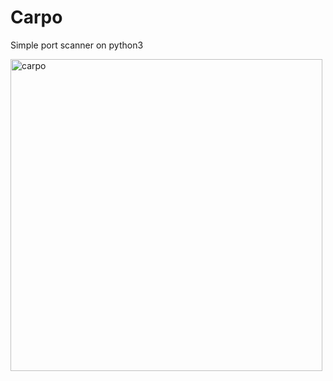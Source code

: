 # Carpo
Simple port scanner on python3

<img width="499" alt="carpo" src="https://user-images.githubusercontent.com/101829424/161421835-f103e306-65e9-4e0b-8aee-b6b8e7078d89.png">
